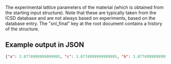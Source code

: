 The experimental lattice parameters of the material (which is obtained from the starting input structure). Note that these are typically taken from the ICSD database and are not always based on experiments, based on the database entry. The "snl_final" key at the root document contains a history of the structure.

## Example output in JSON

```json
{"a": 3.8774999999999995, "c": 3.8774999999999995, "b": 3.8774999999999995, "matrix": [[3.8774999999999995, 0.0, 2.374283981846931e-16], [-2.374283981846931e-16, 3.8774999999999995, 2.374283981846931e-16], [0.0, 0.0, 3.8774999999999995]], "@module": "pymatgen.core.lattice", "volume": 58.29823673437498, "beta": 90.0, "@class": "Lattice", "alpha": 90.0, "gamma": 90.00000000000001}
```